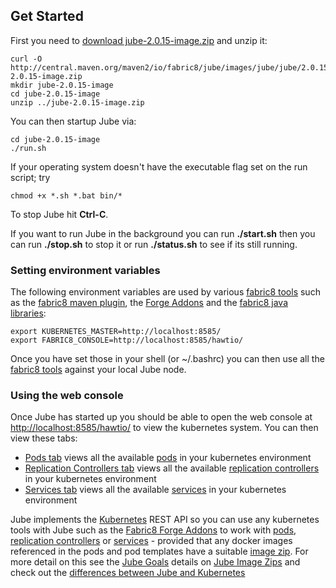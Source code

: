 ## Get Started

First you need to [download jube-2.0.15-image.zip](http://central.maven.org/maven2/io/fabric8/jube/images/jube/jube/2.0.15/jube-2.0.15-image.zip) and unzip it:

    curl -O http://central.maven.org/maven2/io/fabric8/jube/images/jube/jube/2.0.15/jube-2.0.15-image.zip
    mkdir jube-2.0.15-image
    cd jube-2.0.15-image
    unzip ../jube-2.0.15-image.zip

You can then startup Jube via:

    cd jube-2.0.15-image
    ./run.sh

If your operating system doesn't have the executable flag set on the run script; try

    chmod +x *.sh *.bat bin/*

To stop Jube hit **Ctrl-C**.

If you want to run Jube in the background you can run **./start.sh** then you can run **./stop.sh** to stop it or run **./status.sh** to see if its still running.

### Setting environment variables

The following environment variables are used by various [fabric8 tools](http://fabric8.io/v2/tools.html) such as the [fabric8 maven plugin](http://fabric8.io/v2/mavenPlugin.html), the [Forge Addons](http://fabric8.io/v2/forge.html) and the [fabric8 java libraries](javaLibraries.html):

    export KUBERNETES_MASTER=http://localhost:8585/
    export FABRIC8_CONSOLE=http://localhost:8585/hawtio/

Once you have set those in your shell (or ~/.bashrc) you can then use all the [fabric8 tools](http://fabric8.io/v2/tools.html) against your local Jube node.

### Using the web console

Once Jube has started up you should be able to open the web console at [http://localhost:8585/hawtio/](http://localhost:8585/hawtio/) to view the kubernetes system. You can then view these tabs:

 * [Pods tab](http://localhost:8585/hawtio/kubernetes/pods) views all the available [pods](pods.html) in your kubernetes environment
 * [Replication Controllers tab](http://localhost:8585/hawtio/kubernetes/replicationControllers) views all the available [replication controllers](replicationControllers.html) in your kubernetes environment
 * [Services tab](http://localhost:8585/hawtio/kubernetes/services) views all the available [services](services.html) in your kubernetes environment

Jube implements the [Kubernetes](http://kubernetes.io/) REST API so you can use any kubernetes tools with Jube such as the [Fabric8 Forge Addons](http://fabric8.io/v2/forge.html) to work with [pods](pods.html), [replication controllers](replicationControllers.html) or [services](services.html) - provided that any docker images referenced in the pods and pod templates have a suitable [image zip](http://fabric8.io/jube/imageZips.html). For more detail on this see the [Jube Goals](http://fabric8.io/jube/goals.html) details on [Jube Image Zips](http://fabric8.io/jube/imageZips.html) and check out the [differences between Jube and Kubernetes](http://fabric8.io/jube/differences.html)


